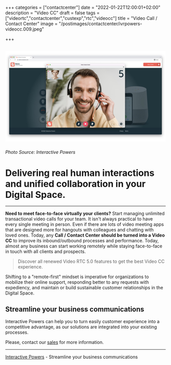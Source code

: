 +++
categories = ["contactcenter"]
date = "2022-01-22T12:00:01+02:00"
description = "Video CC"
draft = false
tags = ["videortc","contactcenter","custexp","rtc","videocc"]
title = "Video Call / Contact Center"
image = "/postimages/contactcenter/ivrpowers-videocc.009.jpeg"

+++

![question](/postimages/contactcenter/ivrpowers-videocc.009.jpeg)
------------
###### Photo Source: Interactive Powers

# Delivering real human interactions and unified collaboration in your Digital Space.
---

**Need to meet face-to-face virtually your clients?** Start managing unlimited transactional video calls for your team. It isn't always practical to have every single meeting in person. Even if there are lots of video meeting apps that are designed more for hangouts with colleagues and chatting with loved ones. Today, any **Call / Contact Center should be turned into a Video CC** to improve its inbound/outbound processes and performance. Today, almost any business can start working remotely while staying face-to-face in touch with all clients and prospects.

> Discover all renewed Video RTC 5.0 features to get the best Video CC experience.

Shifting to a "remote-first" mindset is imperative for organizations to mobilize their online support, responding better to any requests with expediency, and maintain or build sustainable customer relationships in the Digital Space.
 
## Streamline your business communications

Interactive Powers can help you to turn easily customer experience into a competitive advantage, as our solutions are integrated into your existing processes.

Please, contact our [sales](https://www.ivrpowers.com/support-services/) for more information. 

---
[Interactive Powers](http://www.ivrpowers.com/ ) - Streamline your business communications



